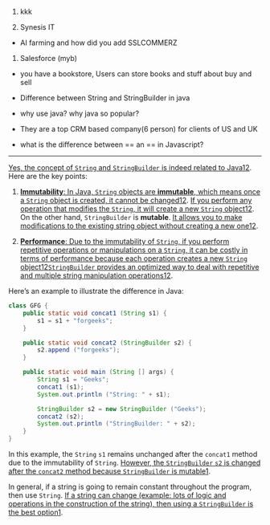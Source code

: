 1. kkk

2. Synesis IT
- AI farming and how did you add SSLCOMMERZ
1. Salesforce (myb)
- you have a bookstore, Users can store books and stuff about buy and sell

- Difference between String and StringBuilder in java

- why use java? why java so popular?

- They are a top CRM based company(6 person) for clients of US and UK

- what is the difference between == an == in Javascript?













--------

[Yes, the concept of `String` and `StringBuilder` is indeed related to Java](https://www.geeksforgeeks.org/string-vs-stringbuilder-vs-stringbuffer-in-java/)[1](https://www.geeksforgeeks.org/string-vs-stringbuilder-vs-stringbuffer-in-java/)[2](https://www.techiedelight.com/difference-between-string-stringbuilder-java/). Here are the key points:

1. [**Immutability**: In Java, `String` objects are **immutable**, which means once a `String` object is created, it cannot be changed](https://www.geeksforgeeks.org/string-vs-stringbuilder-vs-stringbuffer-in-java/)[1](https://www.geeksforgeeks.org/string-vs-stringbuilder-vs-stringbuffer-in-java/)[2](https://www.techiedelight.com/difference-between-string-stringbuilder-java/). [If you perform any operation that modifies the `String`, it will create a new `String` object](https://www.geeksforgeeks.org/string-vs-stringbuilder-vs-stringbuffer-in-java/)[1](https://www.geeksforgeeks.org/string-vs-stringbuilder-vs-stringbuffer-in-java/)[2](https://www.techiedelight.com/difference-between-string-stringbuilder-java/). On the other hand, `StringBuilder` is **mutable**. [It allows you to make modifications to the existing string object without creating a new one](https://www.geeksforgeeks.org/string-vs-stringbuilder-vs-stringbuffer-in-java/)[1](https://www.geeksforgeeks.org/string-vs-stringbuilder-vs-stringbuffer-in-java/)[2](https://www.techiedelight.com/difference-between-string-stringbuilder-java/).

2. [**Performance**: Due to the immutability of `String`, if you perform repetitive operations or manipulations on a `String`, it can be costly in terms of performance because each operation creates a new `String` object](https://www.geeksforgeeks.org/string-vs-stringbuilder-vs-stringbuffer-in-java/)[1](https://www.geeksforgeeks.org/string-vs-stringbuilder-vs-stringbuffer-in-java/)[2](https://www.techiedelight.com/difference-between-string-stringbuilder-java/)[`StringBuilder` provides an optimized way to deal with repetitive and multiple string manipulation operations](https://www.geeksforgeeks.org/string-vs-stringbuilder-vs-stringbuffer-in-java/)[1](https://www.geeksforgeeks.org/string-vs-stringbuilder-vs-stringbuffer-in-java/)[2](https://www.techiedelight.com/difference-between-string-stringbuilder-java/).

Here’s an example to illustrate the difference in Java:

```java
class GFG {
    public static void concat1 (String s1) {
        s1 = s1 + "forgeeks";
    }

    public static void concat2 (StringBuilder s2) {
        s2.append ("forgeeks");
    }

    public static void main (String [] args) {
        String s1 = "Geeks";
        concat1 (s1);
        System.out.println ("String: " + s1);

        StringBuilder s2 = new StringBuilder ("Geeks");
        concat2 (s2);
        System.out.println ("StringBuilder: " + s2);
    }
}
```

In this example, the `String` `s1` remains unchanged after the `concat1` method due to the immutability of `String`. [However, the `StringBuilder` `s2` is changed after the `concat2` method because `StringBuilder` is mutable](https://www.geeksforgeeks.org/string-vs-stringbuilder-vs-stringbuffer-in-java/)[1](https://www.geeksforgeeks.org/string-vs-stringbuilder-vs-stringbuffer-in-java/).

In general, if a string is going to remain constant throughout the program, then use `String`. [If a string can change (example: lots of logic and operations in the construction of the string), then using a `StringBuilder` is the best option](https://www.geeksforgeeks.org/string-vs-stringbuilder-vs-stringbuffer-in-java/)[1](https://www.geeksforgeeks.org/string-vs-stringbuilder-vs-stringbuffer-in-java/).

